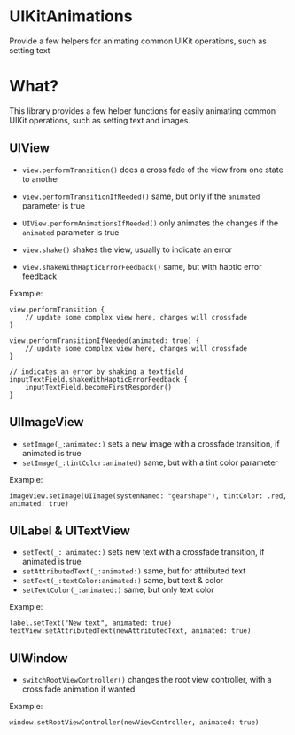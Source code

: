 # UIKitAnimations
Provide a few helpers for animating common UIKit operations, such as setting text


# What?

This library provides a few helper functions for easily animating common UIKit operations, such as setting text and images.

## UIView

- `view.performTransition()` does a cross fade of the view from one state to another
- `view.performTransitionIfNeeded()` same, but only if the `animated` parameter is true
- `UIView.performAnimationsIfNeeded()` only animates the changes if the `animated` parameter is true

- `view.shake()` shakes the view, usually to indicate an error
- `view.shakeWithHapticErrorFeedback()` same, but with haptic error feedback

Example:
```
view.performTransition {
	// update some complex view here, changes will crossfade
}

view.performTransitionIfNeeded(animated: true) {
	// update some complex view here, changes will crossfade
}

// indicates an error by shaking a textfield
inputTextField.shakeWithHapticErrorFeedback {
	inputTextField.becomeFirstResponder()
}

```


## UIImageView

- `setImage(_:animated:)` sets a new image with a crossfade transition, if animated is true
- `setImage(_:tintColor:animated)` same, but with a tint color parameter


Example:
```
imageView.setImage(UIImage(systenNamed: "gearshape"), tintColor: .red, animated: true)
```


## UILabel & UITextView

- `setText(_: animated:)` sets new text with a crossfade transition, if animated is true
- `setAttributedText(_:animated:)` same, but for attributed text
- `setText(_:textColor:animated:)` same, but text & color
- `setTextColor(_:animated:)` same, but only text color

Example:
```
label.setText("New text", animated: true)
textView.setAttributedText(newAttributedText, animated: true)
```

## UIWindow

- `switchRootViewController()` changes the root view controller, with a cross fade animation if wanted

Example:
```
window.setRootViewController(newViewController, animated: true)
```
